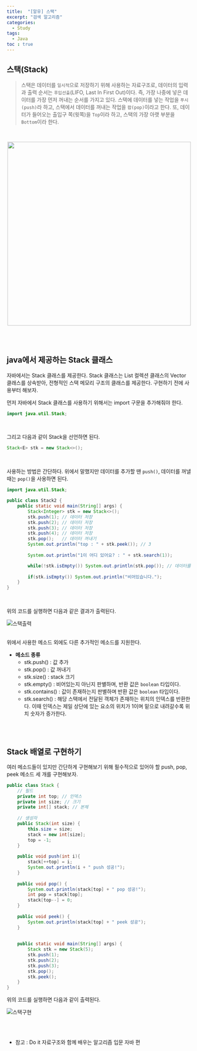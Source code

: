 ```yaml
---
title:  "[알유] 스택"
excerpt: "검색 알고리즘"
categories: 
  - Study
tags: 
  - Java
toc : true
---
```


## 스택(Stack)
> 스택은 데이터를 `일시적`으로 저장하기 위해 사용하는 자료구조로, 데이터의 입력과 출력 순서는 `후입선출`(LIFO, Last In First Out)이다. 즉, 가장 나중에 넣은 데이터를 가장 먼저 꺼내는 순서를 가지고 있다. 스택에 데이터를 넣는 작업을 `푸시(push)`라 하고, 스택에서 데이터를 꺼내는 작업을 `팝(pop)`이라고 한다. 또, 데이터가 들어오는 출입구 쪽(윗쪽)을 `Top`이라 하고, 스택의 가장 아랫 부분을 `Bottom`이라 한다.
<br>



<p align="center"><img src="https://user-images.githubusercontent.com/70805241/118171497-3d1e6c80-b466-11eb-869c-babe6a9e1d4b.png" height="500px" width="500px">
</p>

<br><br>

## java에서 제공하는 Stack 클래스
자바에서는 Stack<E> 클래스를 제공한다. Stack 클래스는 List 컬렉션 클래스의 Vector 클래스를 상속받아, 전형적인 스택 메모리 구조의 클래스를 제공한다. 구현하기 전에 사용부터 해보자. <br>

먼저 자바에서 Stack 클래스를 사용하기 위해서는 import 구문을 추가해줘야 한다.

```java
import java.util.Stack;
```

<br>

그리고 다음과 같이 Stack을 선언하면 된다.

```java
Stack<E> stk = new Stack<>();
```

<br>

사용하는 방법은 간단하다. 위에서 말했지만 데이터를 추가할 땐 `push()`, 데이터를 꺼낼 때는 `pop()`을 사용하면 된다. <br>

```java
import java.util.Stack;

public class Stack2 {
	public static void main(String[] args) {
		Stack<Integer> stk = new Stack<>();
		stk.push(1); // 데이터 저장
		stk.push(2); // 데이터 저장
		stk.push(3); // 데이터 저장
		stk.push(4); // 데이터 저장
		stk.pop();   // 데이터 꺼내기
		System.out.println("top : " + stk.peek()); // 3
		
		System.out.println("1이 어디 있어요? : " + stk.search(1));

		while(!stk.isEmpty()) System.out.println(stk.pop()); // 데이터를 꺼내면서 출력
		
		if(stk.isEmpty()) System.out.println("비어있습니다.");
	}
}
```

<br>

위의 코드를 실행하면 다음과 같은 결과가 출력된다. 

![스택출력](https://user-images.githubusercontent.com/70805241/118175696-6a214e00-b46b-11eb-8fdb-b1d089523326.png) <br><br>

위에서 사용한 메소드 외에도 다른 추가적인 메소드를 지원한다.

- **메소드 종류**
	- stk.push() : 값 추가
	- stk.pop() : 값 꺼내기
	- stk.size() : stack 크기
	- stk.empty() : 비어있는지 아닌지 판별하며, 반환 값은 `boolean` 타입이다.
	- stk.contains() : 값이 존재하는지 판별하며 반환 값은 `boolean` 타입이다.
	- stk.search() : 해당 스택에서 전달된 객체가 존재하는 위치의 인덱스를 반환한다. 이때 인덱스는 제일 상단에 있는 요소의 위치가 1이며 밑으로 내려갈수록 위치 숫자가 증가한다.

<br><br>


## Stack 배열로 구현하기
여러 메소드들이 있지만 간단하게 구현해보기 위해 필수적으로 있어야 할 push, pop, peek 메소드 세 개를 구현해보자. <br>

```java
public class Stack {
	// 필드 
	private int top; // 인덱스
	private int size; // 크기
	private int[] stack; // 본체
	
	// 생성자
	public Stack(int size) {
		this.size = size;
		stack = new int[size];
		top = -1;
	}
	
	public void push(int i){
		stack[++top] = i;
		System.out.println(i + " push 성공!");
	}
	
	public void pop() {
		System.out.println(stack[top] + " pop 성공!");
		int pop = stack[top];
		stack[top--] = 0;
	}
	
	public void peek() {
		System.out.println(stack[top] + " peek 성공");
	}
	
	
	public static void main(String[] args) {
		Stack stk = new Stack(5);
		stk.push(1);
		stk.push(2);
		stk.push(3);
		stk.pop();
		stk.peek();
	}
}
```

위의 코드를 실행하면 다음과 같이 출력된다. <br>

![스택구현](https://user-images.githubusercontent.com/70805241/118177904-46133c00-b46e-11eb-9f08-9c010362f8dc.png) <br>


<br><br>

- 참고 : Do it 자료구조와 함께 배우는 알고리즘 입문 자바 편